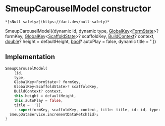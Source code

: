 


# SmeupCarouselModel constructor




    *[<Null safety>](https://dart.dev/null-safety)*



SmeupCarouselModel({dynamic id, dynamic type, [GlobalKey](https://api.flutter.dev/flutter/widgets/GlobalKey-class.html)&lt;[FormState](https://api.flutter.dev/flutter/widgets/FormState-class.html)>? formKey, [GlobalKey](https://api.flutter.dev/flutter/widgets/GlobalKey-class.html)&lt;[ScaffoldState](https://api.flutter.dev/flutter/material/ScaffoldState-class.html)>? scaffoldKey, [BuildContext](https://api.flutter.dev/flutter/widgets/BuildContext-class.html)? context, [double](https://api.flutter.dev/flutter/dart-core/double-class.html)? height = defaultHeight, [bool](https://api.flutter.dev/flutter/dart-core/bool-class.html)? autoPlay = false, dynamic title = ''})





## Implementation

```dart
SmeupCarouselModel(
    {id,
    type,
    GlobalKey<FormState>? formKey,
    GlobalKey<ScaffoldState>? scaffoldKey,
    BuildContext? context,
    this.height = defaultHeight,
    this.autoPlay = false,
    title = ''})
    : super(formKey, scaffoldKey, context, title: title, id: id, type: type) {
  SmeupDataService.incrementDataFetch(id);
}
```







